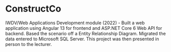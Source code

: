 # ConstructCo
IWDV/Web Applications Development module (2022) - Built a web application using Angular 13 for frontend and ASP.NET Core 6 Web API for backend. Based the scenario off a Entity Relationship Diagram. Migrated the data entered to Microsoft SQL Server. This project was then presented in person to the lecturer.
